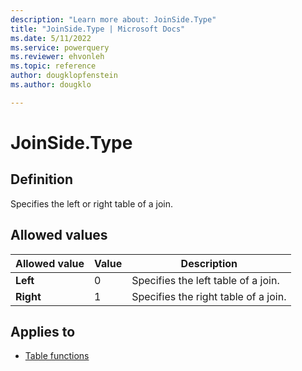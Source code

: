 ```yaml
---
description: "Learn more about: JoinSide.Type"
title: "JoinSide.Type | Microsoft Docs"
ms.date: 5/11/2022
ms.service: powerquery
ms.reviewer: ehvonleh
ms.topic: reference
author: dougklopfenstein
ms.author: dougklo

---
```

# JoinSide.Type

## Definition

Specifies the left or right table of a join.

## Allowed values

|Allowed value|Value|Description|
| ------- | --- | ----------- |
|**Left**|0| Specifies the left table of a join.|
|**Right**|1| Specifies the right table of a join.|

## Applies to

* [Table functions](table-functions.md)
